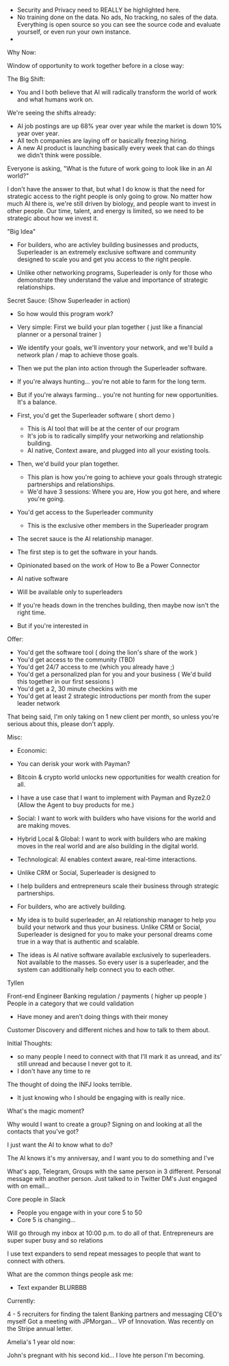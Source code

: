 - Security and Privacy need to REALLY be highlighted here.
- No training done on the data. No ads, No tracking, no sales of the data. Everything is open source so you can see the source code and evaluate yourself, or even run your own instance.
-

Why Now:

Window of opportunity to work together before in a close way:

The Big Shift:

- You and I both believe that AI will radically transform the world of work and what humans work on.

We're seeing the shifts already:

- AI job postings are up 68% year over year while the market is down 10% year over year.
- All tech companies are laying off or basically freezing hiring.
- A new AI product is launching basically every week that can do things we didn't think were possible.

Everyone is asking, "What is the future of work going to look like in an AI world?"

I don't have the answer to that, but what I do know is that the need for strategic access to the right people is only going to grow. No matter how much AI there is, we're still driven by biology, and people want to invest in other people. Our time, talent, and energy is limited, so we need to be strategic about how we invest it.

"Big Idea"

- For builders, who are activley building businesses and products, Superleader is an extremely exclusive software and community designed to scale you and get you access to the right people.

- Unlike other networking programs, Superleader is only for those who demonstrate they understand the value and importance of strategic relationships.

Secret Sauce: (Show Superleader in action)

- So how would this program work?
- Very simple: First we build your plan together ( just like a financial planner or a personal trainer )
- We identify your goals, we'll inventory your network, and we'll build a network plan / map to achieve those goals.
- Then we put the plan into action through the Superleader software.

- If you're always hunting... you're not able to farm for the long term.
- But if you're always farming... you're not hunting for new opportunities.
  It's a balance.

- First, you'd get the Superleader software ( short demo )

  - This is AI tool that will be at the center of our program
  - It's job is to radically simplify your networking and relationship building.
  - AI native, Context aware, and plugged into all your existing tools.

- Then, we'd build your plan together.

  - This plan is how you're going to achieve your goals through strategic partnerships and relationships.
  - We'd have 3 sessions: Where you are, How you got here, and where you're going.

- You'd get access to the Superleader community

  - This is the exclusive other members in the Superleader program

- The secret sauce is the AI relationship manager.

- The first step is to get the software in your hands.

- Opinionated based on the work of How to Be a Power Connector
- AI native software
- Will be available only to superleaders

- If you're heads down in the trenches building, then maybe now isn't the right time.
- But if you're interested in

Offer:

- You'd get the software tool ( doing the lion's share of the work )
- You'd get access to the community (TBD)
- You'd get 24/7 access to me (which you already have ;)
- You'd get a personalized plan for you and your business ( We'd build this together in our first sessions )
- You'd get a 2, 30 minute checkins with me
- You'd get at least 2 strategic introductions per month from the super leader network

That being said, I'm only taking on 1 new client per month, so unless you're serious about this, please don't apply.

Misc:

- Economic:
- You can derisk your work with Payman?
- Bitcoin & crypto world unlocks new opportunities for wealth creation for all.
- I have a use case that I want to implement with Payman and Ryze2.0 (Allow the Agent to buy products for me.)
- Social: I want to work with builders who have visions for the world and are making moves.
- Hybrid Local & Global: I want to work with builders who are making moves in the real world and are also building in the digital world.
- Technological: AI enables context aware, real-time interactions.

- Unlike CRM or Social, Superleader is designed to
- I help builders and entrepreneurs scale their business through strategic partnerships.
- For builders, who are actively building.
- My idea is to build superleader, an AI relationship manager to help you build your network and thus your business.
  Unlike CRM or Social, Superleader is designed for you to make your personal dreams come true in a way that is authentic and scalable.
- The ideas is AI native software available exclusively to superleaders. Not available to the masses. So every user is a superleader, and the system can additionally help connect you to each other.

Tyllen

Front-end Engineer
Banking regulation / payments ( higher up people )
People in a category that we could validation

- Have money and aren't doing things with their money

Customer Discovery and different niches and how to talk to them about.

Initial Thoughts:

- so many people I need to connect with that I'll mark it as unread, and its' still unread and because I never got to it.
- I don't have any time to re

The thought of doing the INFJ looks terrible.

- It just knowing who I should be engaging with is really nice.

What's the magic moment?

Why would I want to create a group?
Signing on and looking at all the contacts that you've got?

I just want the AI to know what to do?

The AI knows it's my anniversay, and I want you to do something and I've

What's app, Telegram, Groups with the same person in 3 different.
Personal message with another person.
Just talked to in Twitter DM's
Just engaged with on email...

Core people in Slack

- People you engage with in your core 5 to 50
- Core 5 is changing...

Will go through my inbox at 10:00 p.m. to do all of that.
Entrepreneurs are super super busy and so relations

I use text expanders to send repeat messages to people that want to connect with others.

What are the common things people ask me:

- Text expander BLURBBB

Currently:

4 - 5 recruiters for finding the talent
Banking partners and messaging CEO's myself
Got a meeting with JPMorgan... VP of Innovation.
Was recently on the Stripe annual letter.

Amelia's 1 year old now:

John's pregnant with his second kid... I love hte person I'm becoming.
